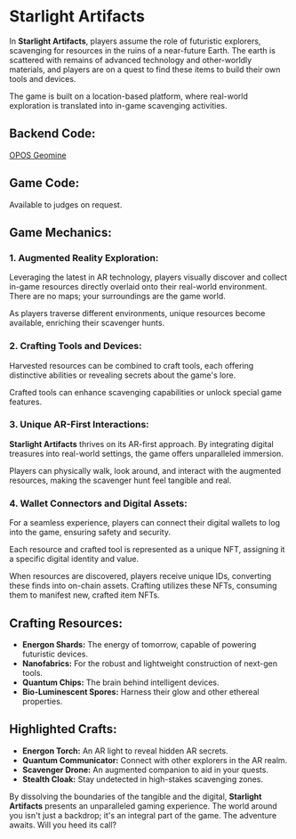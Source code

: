 # Starlight Artifacts
In **Starlight Artifacts**, players assume the role of futuristic explorers, scavenging for resources in the ruins of a near-future Earth. The earth is scattered with remains of advanced technology and other-worldly materials, and players are on a quest to find these items to build their own tools and devices.

The game is built on a location-based platform, where real-world exploration is translated into in-game scavenging activities.

## Backend Code:

[OPOS Geomine](https://github.com/MoonshineLabs-io/opos-geomine-web/)

## Game Code: 

Available to judges on request.

## Game Mechanics:

### 1. Augmented Reality Exploration:

Leveraging the latest in AR technology, players visually discover and collect in-game resources directly overlaid onto their real-world environment. There are no maps; your surroundings are the game world.

As players traverse different environments, unique resources become available, enriching their scavenger hunts.

### 2. Crafting Tools and Devices:

Harvested resources can be combined to craft tools, each offering distinctive abilities or revealing secrets about the game's lore.

Crafted tools can enhance scavenging capabilities or unlock special game features.

### 3. Unique AR-First Interactions:

**Starlight Artifacts** thrives on its AR-first approach. By integrating digital treasures into real-world settings, the game offers unparalleled immersion.

Players can physically walk, look around, and interact with the augmented resources, making the scavenger hunt feel tangible and real.

### 4. Wallet Connectors and Digital Assets:

For a seamless experience, players can connect their digital wallets to log into the game, ensuring safety and security.

Each resource and crafted tool is represented as a unique NFT, assigning it a specific digital identity and value.

When resources are discovered, players receive unique IDs, converting these finds into on-chain assets. Crafting utilizes these NFTs, consuming them to manifest new, crafted item NFTs.

## Crafting Resources:

- **Energon Shards:** The energy of tomorrow, capable of powering futuristic devices.
- **Nanofabrics:** For the robust and lightweight construction of next-gen tools.
- **Quantum Chips:** The brain behind intelligent devices.
- **Bio-Luminescent Spores:** Harness their glow and other ethereal properties.

## Highlighted Crafts:

- **Energon Torch:** An AR light to reveal hidden AR secrets.
- **Quantum Communicator:** Connect with other explorers in the AR realm.
- **Scavenger Drone:** An augmented companion to aid in your quests.
- **Stealth Cloak:** Stay undetected in high-stakes scavenging zones.

By dissolving the boundaries of the tangible and the digital, **Starlight Artifacts** presents an unparalleled gaming experience. The world around you isn't just a backdrop; it's an integral part of the game. The adventure awaits. Will you heed its call?
